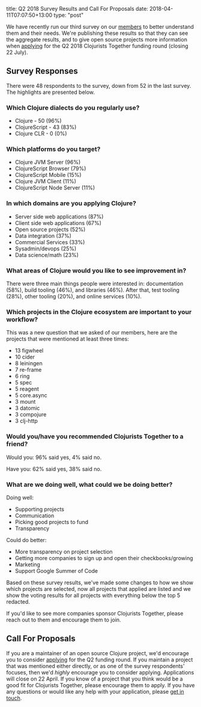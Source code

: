 title: Q2 2018 Survey Results and Call For Proposals
date: 2018-04-11T07:07:50+13:00
type: "post"

We have recently run our third survey on our [members](/members/) to better understand them and their needs. We're publishing these results so that they can see the aggregate results, and to give open source projects more information when [applying](/open-source/) for the Q2 2018 Clojurists Together funding round (closing 22 July).

## Survey Responses

There were 48 respondents to the survey, down from 52 in the last survey. The highlights are presented below.

### Which Clojure dialects do you regularly use?

- Clojure - 50 (96%)
- ClojureScript - 43 (83%)
- Clojure CLR - 0 (0%)

### Which platforms do you target?

- Clojure JVM Server (96%)
- ClojureScript Browser (79%)
- ClojureScript Mobile (15%)
- Clojure JVM Client (11%)
- ClojureScript Node Server (11%)

### In which domains are you applying Clojure?

- Server side web applications (87%)
- Client side web applications (67%)
- Open source projects (52%)
- Data integration (37%)
- Commercial Services (33%)
- Sysadmin/devops (25%)
- Data science/math (23%)

### What areas of Clojure would you like to see improvement in?

There were three main things people were interested in: documentation (58%), build tooling (46%), and libraries (46%). After that, test tooling (28%), other tooling (20%), and online services (10%).

### Which projects in the Clojure ecosystem are important to your workflow?

<!-- pbpaste | tr ',' '\n' | tr [A-Z] [a-z] | awk '{$1=$1};1' | sort  | uniq -c |sort -r -->

This was a new question that we asked of our members, here are the projects that were mentioned at least three times:

- 13 figwheel
- 10 cider
- 8 leiningen
- 7 re-frame
- 6 ring
- 5 spec
- 5 reagent
- 5 core.async
- 3 mount
- 3 datomic
- 3 compojure
- 3 clj-http

### Would you/have you recommended Clojurists Together to a friend?

Would you: 96% said yes, 4% said no.

Have you: 62% said yes, 38% said no.

### What are we doing well, what could we be doing better?

Doing well:

- Supporting projects
- Communication
- Picking good projects to fund
- Transparency

Could do better:

- More transparency on project selection
- Getting more companies to sign up and open their checkbooks/growing
- Marketing
- Support Google Summer of Code

Based on these survey results, we've made some changes to how we show which projects are selected, now all projects that applied are listed and we show the voting results for all projects with everything below the top 5 redacted.

If you'd like to see more companies sponsor Clojurists Together, please reach out to them and encourage them to join.

## Call For Proposals

If you are a maintainer of an open source Clojure project, we'd encourage you to consider [applying](/open-source/) for the Q2 funding round. If you maintain a project that was mentioned either directly, or as one of the survey respondents' focuses, then we'd _highly_ encourage you to consider applying. Applications will close on 22 April. If you know of a project that you think would be a good fit for Clojurists Together, please encourage them to apply. If you have any questions or would like any help with your application, please [get in touch](/contact).
